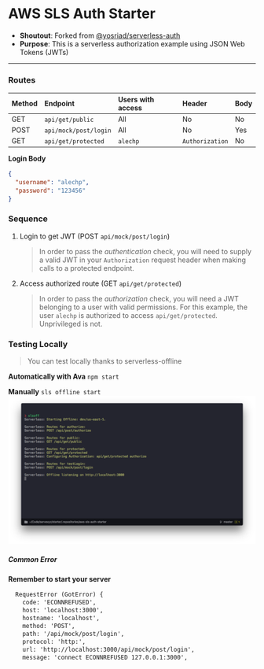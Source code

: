# AWS SLS Auth Starter

* **Shoutout**: Forked from [@yosriad/serverless-auth](https://github.com/yosriady/serverless-auth)
* **Purpose**: This is a serverless authorization example using JSON Web Tokens (JWTs)

---

### Routes

| Method | Endpoint              | Users with access | Header          | Body |
| :----- | :-------------------- | :---------------- | :-------------- | :--- |
| GET    | `api/get/public`      | All               | No              | No   |
| POST   | `api/mock/post/login` | All               | No              | Yes  |
| GET    | `api/get/protected`   | `alechp`          | `Authorization` | No   |

**Login Body**

```json
{
  "username": "alechp",
  "password": "123456"
}
```

### Sequence

1.  Login to get JWT (POST `api/mock/post/login`)

    > In order to pass the _authentication_ check, you will need to supply a valid JWT in your `Authorization` request header when making calls to a protected endpoint.

2.  Access authorized route (GET `api/get/protected`)
    > In order to pass the _authorization_ check, you will need a JWT belonging to a user with valid permissions. For this example, the user `alechp` is authorized to access `api/get/protected`. Unprivileged is not.

### Testing Locally

> You can test locally thanks to serverless-offline

**Automatically with Ava**
`npm start`

**Manually**
`sls offline start`
![Serverless Offline Start](slsoff.png)

##### Common Error

**Remember to start your server**

```
  RequestError (GotError) {
    code: 'ECONNREFUSED',
    host: 'localhost:3000',
    hostname: 'localhost',
    method: 'POST',
    path: '/api/mock/post/login',
    protocol: 'http:',
    url: 'http://localhost:3000/api/mock/post/login',
    message: 'connect ECONNREFUSED 127.0.0.1:3000',
```
